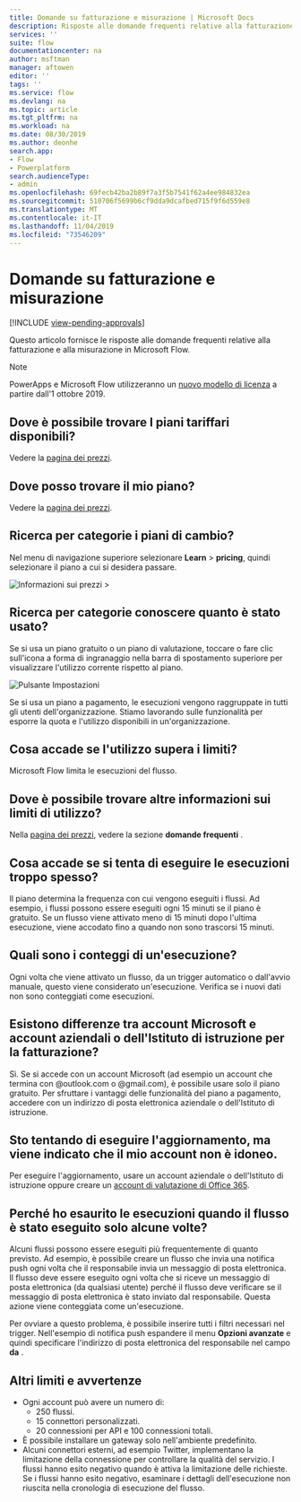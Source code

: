 ```yaml
---
title: Domande su fatturazione e misurazione | Microsoft Docs
description: Risposte alle domande frequenti relative alla fatturazione e alla misurazione in Microsoft Flow
services: ''
suite: flow
documentationcenter: na
author: msftman
manager: aftowen
editor: ''
tags: ''
ms.service: flow
ms.devlang: na
ms.topic: article
ms.tgt_pltfrm: na
ms.workload: na
ms.date: 08/30/2019
ms.author: deonhe
search.app:
- Flow
- Powerplatform
search.audienceType:
- admin
ms.openlocfilehash: 69fecb42ba2b89f7a3f5b7541f62a4ee984832ea
ms.sourcegitcommit: 510706f5699b6cf9dda9dcafbed715f9f6d559e8
ms.translationtype: MT
ms.contentlocale: it-IT
ms.lasthandoff: 11/04/2019
ms.locfileid: "73546209"
---
```

# <a name="billing-and-metering-questions"></a>Domande su fatturazione e misurazione
[!INCLUDE [view-pending-approvals](includes/cc-rebrand.md)]

Questo articolo fornisce le risposte alle domande frequenti relative alla fatturazione e alla misurazione in Microsoft Flow.

>[!NOTE]
> PowerApps e Microsoft Flow utilizzeranno un [nuovo modello di licenza](https://docs.microsoft.com/power-platform/admin/powerapps-flow-licensing-faq) a partire dall'1 ottobre 2019. 

## <a name="where-can-i-find-out-what-pricing-plans-are-available"></a>Dove è possibile trovare I piani tariffari disponibili?

Vedere la [pagina dei prezzi](https://flow.microsoft.com/pricing/).

## <a name="where-can-i-find-out-what-my-plan-is"></a>Dove posso trovare il mio piano?

Vedere la [pagina dei prezzi](https://flow.microsoft.com/pricing/).

## <a name="how-do-i-switch-plans"></a>Ricerca per categorie i piani di cambio?

Nel menu di navigazione superiore selezionare **Learn** > **pricing**, quindi selezionare il piano a cui si desidera passare.

![Informazioni sui prezzi >](./media/billing-questions/learn-pricing.png)

## <a name="how-do-i-know-how-much-ive-used"></a>Ricerca per categorie conoscere quanto è stato usato?

Se si usa un piano gratuito o un piano di valutazione, toccare o fare clic sull'icona a forma di ingranaggio nella barra di spostamento superiore per visualizzare l'utilizzo corrente rispetto al piano. 

![Pulsante Impostazioni](./media/billing-questions/settings.png)

Se si usa un piano a pagamento, le esecuzioni vengono raggruppate in tutti gli utenti dell'organizzazione. Stiamo lavorando sulle funzionalità per esporre la quota e l'utilizzo disponibili in un'organizzazione.

## <a name="what-happens-if-my-usage-exceeds-the-limits"></a>Cosa accade se l'utilizzo supera i limiti?

Microsoft Flow limita le esecuzioni del flusso.

## <a name="where-can-i-find-more-information-regarding-the-usage-limits"></a>Dove è possibile trovare altre informazioni sui limiti di utilizzo?

Nella [pagina dei prezzi](https://flow.microsoft.com/pricing/), vedere la sezione **domande frequenti** .

## <a name="what-happens-if-i-try-to-execute-runs-too-frequently"></a>Cosa accade se si tenta di eseguire le esecuzioni troppo spesso?

Il piano determina la frequenza con cui vengono eseguiti i flussi. Ad esempio, i flussi possono essere eseguiti ogni 15 minuti se il piano è gratuito. Se un flusso viene attivato meno di 15 minuti dopo l'ultima esecuzione, viene accodato fino a quando non sono trascorsi 15 minuti.

## <a name="what-counts-as-a-run"></a>Quali sono i conteggi di un'esecuzione?

Ogni volta che viene attivato un flusso, da un trigger automatico o dall'avvio manuale, questo viene considerato un'esecuzione. Verifica se i nuovi dati non sono conteggiati come esecuzioni.

## <a name="are-there-differences-between-microsoft-accounts-and-work-or-school-accounts-for-billing"></a>Esistono differenze tra account Microsoft e account aziendali o dell'Istituto di istruzione per la fatturazione?

Sì. Se si accede con un account Microsoft (ad esempio un account che termina con @outlook.com o @gmail.com), è possibile usare solo il piano gratuito. Per sfruttare i vantaggi delle funzionalità del piano a pagamento, accedere con un indirizzo di posta elettronica aziendale o dell'Istituto di istruzione.

## <a name="im-trying-to-upgrade-but-im-told-my-account-isnt-eligible"></a>Sto tentando di eseguire l'aggiornamento, ma viene indicato che il mio account non è idoneo.

Per eseguire l'aggiornamento, usare un account aziendale o dell'Istituto di istruzione oppure creare un [account di valutazione di Office 365](https://powerbi.microsoft.com/documentation/powerbi-admin-signing-up-for-power-bi-with-a-new-office-365-trial/).

## <a name="why-did-i-run-out-of-runs-when-my-flow-only-ran-a-few-times"></a>Perché ho esaurito le esecuzioni quando il flusso è stato eseguito solo alcune volte?

Alcuni flussi possono essere eseguiti più frequentemente di quanto previsto. Ad esempio, è possibile creare un flusso che invia una notifica push ogni volta che il responsabile invia un messaggio di posta elettronica. Il flusso deve essere eseguito ogni volta che si riceve un messaggio di posta elettronica (da qualsiasi utente) perché il flusso deve verificare se il messaggio di posta elettronica è stato inviato dal responsabile. Questa azione viene conteggiata come un'esecuzione.

Per ovviare a questo problema, è possibile inserire tutti i filtri necessari nel trigger. Nell'esempio di notifica push espandere il menu **Opzioni avanzate** e quindi specificare l'indirizzo di posta elettronica del responsabile nel campo **da** .

## <a name="other-limits-and-caveats"></a>Altri limiti e avvertenze

* Ogni account può avere un numero di:
  * 250 flussi.
  * 15 connettori personalizzati.
  * 20 connessioni per API e 100 connessioni totali.
* È possibile installare un gateway solo nell'ambiente predefinito.
* Alcuni connettori esterni, ad esempio Twitter, implementano la limitazione della connessione per controllare la qualità del servizio. I flussi hanno esito negativo quando è attiva la limitazione delle richieste. Se i flussi hanno esito negativo, esaminare i dettagli dell'esecuzione non riuscita nella cronologia di esecuzione del flusso.
